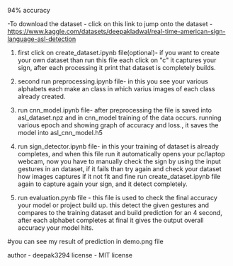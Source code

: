 94% accuracy

-To download the dataset - 
click on this link to jump onto the dataset - https://www.kaggle.com/datasets/deepakladwal/real-time-american-sign-language-asl-detection

1) first click on create_dataset.ipynb file(optional)-
   if you want  to create your own dataset than run this file each click on "c" it captures your sign, after each processing it print that dataset is completely builds.

2) second run preprocessing.ipynb file-
   in this you see your various alphabets each  make an class in which varius images of each class already created.

3) run cnn_model.ipynb file-
   after preprocessing the file is saved into asl_dataset.npz and in cnn_model training of the data occurs. running various epoch and showing graph of accuracy and loss., it saves the model into asl_cnn_model.h5

5) run sign_detector.ipynb file-
   in this your training of dataset is already completes, and when this file run it automatically opens your pc/laptop webcam, now you have to manually check the sign by using the input gestures in an dataset, if it fails than try again and check your dataset how images captures if it not fit and fine run create_dataset.ipynb file again to capture again your sign, and it detect completely.

6) run evaluation.pynb file -
   this file is used to check the final accuracy your model or project build up. this detect the given gestures and compares to the training dataset and build prediction for an 4 second, after each alphabet completes at final it gives the output overall accuracy your model hits.


#you can see my result of prediction in demo.png file

author - deepak3294
license - MIT license
